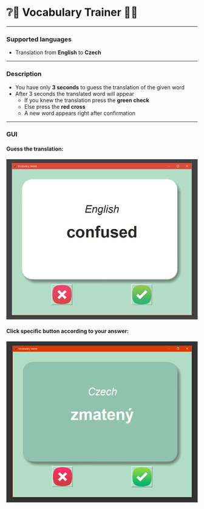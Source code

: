 # ❔📘 Vocabulary Trainer 📘❔

---

### Supported languages
* Translation from **English** to **Czech**

---
### Description
* You have only **3 seconds** to guess the translation of 
the given word  
* After 3 seconds the translated word will appear
    * If you knew the translation press the **green check**
    * Else press the **red cross**
    * A new word appears right after confirmation
    
---

### GUI   

#### Guess the translation:
![](images/gui_Page_1.png)

#### Click specific button according to your answer:
![](images/gui_Page_2.png)